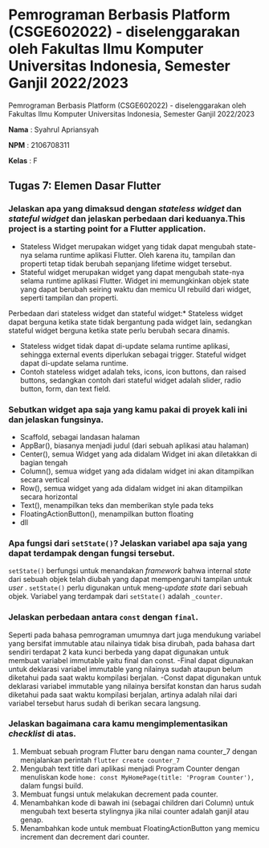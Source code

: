 # Pemrograman Berbasis Platform (CSGE602022) - diselenggarakan oleh Fakultas Ilmu Komputer Universitas Indonesia, Semester Ganjil 2022/2023

Pemrograman Berbasis Platform (CSGE602022) - diselenggarakan oleh Fakultas Ilmu Komputer Universitas Indonesia, Semester Ganjil 2022/2023

**Nama**	: Syahrul Apriansyah

**NPM** 	: 2106708311

**Kelas**	: F

## Tugas 7: Elemen Dasar Flutter

### Jelaskan apa yang dimaksud dengan *stateless widget* dan *stateful widget* dan jelaskan perbedaan dari keduanya.This project is a starting point for a Flutter application.

* Stateless Widget merupakan widget yang tidak dapat mengubah state-nya selama runtime aplikasi Flutter. Oleh karena itu, tampilan dan properti tetap tidak berubah sepanjang lifetime widget tersebut.
* Stateful widget merupakan widget yang dapat mengubah state-nya selama runtime aplikasi Flutter. Widget ini memungkinkan objek state yang dapat berubah seiring waktu dan memicu UI rebuild dari widget, seperti tampilan dan properti.

Perbedaan dari stateless widget dan stateful widget:* Stateless widget dapat berguna ketika state tidak bergantung pada widget lain, sedangkan stateful widget berguna ketika state perlu berubah secara dinamis.

* Stateless widget tidak dapat di-update selama runtime aplikasi, sehingga external events diperlukan sebagai trigger. Stateful widget dapat di-update selama runtime.
* Contoh stateless widget adalah teks, icons, icon buttons, dan raised buttons, sedangkan contoh dari stateful widget adalah slider, radio button, form, dan text field.

### Sebutkan widget apa saja yang kamu pakai di proyek kali ini dan jelaskan fungsinya.

* Scaffold, sebagai landasan halaman
* AppBar(), biasanya menjadi judul (dari sebuah aplikasi atau halaman)
* Center(), semua Widget yang ada didalam Widget ini akan diletakkan di bagian tengah
* Column(), semua widget yang ada didalam widget ini akan ditampilkan secara vertical
* Row(), semua widget yang ada didalam widget ini akan ditampilkan secara horizontal
* Text(), menampilkan teks dan memberikan style pada teks
* FloatingActionButton(), menampilkan button floating
* dll

### Apa fungsi dari `setState()`? Jelaskan variabel apa saja yang dapat terdampak dengan fungsi tersebut.

`setState()` berfungsi untuk menandakan *framework* bahwa internal *state* dari sebuah objek telah diubah yang dapat mempengaruhi tampilan untuk  *user* . `setState()` perlu digunakan untuk meng-*update* *state* dari sebuah objek. Variabel yang terdampak dari `setState()` adalah `_counter`.

### Jelaskan perbedaan antara `const` dengan `final`.

Seperti pada bahasa pemrograman umumnya dart juga mendukung variabel yang bersifat immutable atau nilainya tidak bisa dirubah, pada bahasa dart sendiri terdapat 2 kata kunci berbeda yang dapat digunakan untuk membuat variabel immutable yaitu final dan const. -Final dapat digunakan untuk deklarasi variabel immutable yang nilainya sudah ataupun belum diketahui pada saat waktu kompilasi berjalan. -Const dapat digunakan untuk deklarasi variabel immutable yang nilainya bersifat konstan dan harus sudah diketahui pada saat waktu kompilasi berjalan, artinya adalah nilai dari variabel tersebut harus sudah di berikan secara langsung.

### Jelaskan bagaimana cara kamu mengimplementasikan *checklist* di atas.

1. Membuat sebuah program Flutter baru dengan nama counter_7 dengan menjalankan perintah `flutter create counter_7`
2. Mengubah text title dari aplikasi menjadi Program Counter dengan menuliskan kode `home: const MyHomePage(title: 'Program Counter'),` dalam fungsi build.
3. Membuat fungsi untuk melakukan decrement pada counter.
4. Menambahkan kode di bawah ini (sebagai children dari Column) untuk mengubah text beserta stylingnya jika nilai counter adalah ganjil atau genap.
5. Menambahkan kode untuk membuat FloatingActionButton yang memicu increment dan decrement dari counter.
